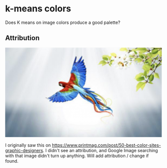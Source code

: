 # k-means colors

Does K means on image colors produce a good palette?


## Attribution

![example.png](example.png)

I originally saw this on https://www.printmag.com/post/50-best-color-sites-graphic-designers. I didn't see an attribution, and Google Image searching with that image didn't turn up anything. Will add attribution / change if found.
